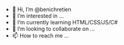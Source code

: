 - 👋 Hi, I’m @benichretien
- 👀 I’m interested in ...
- 🌱 I’m currently learning HTML/CSS/JS/C#
- 💞️ I’m looking to collaborate on ...
- 📫 How to reach me ...

<!---
benichretien/benichretien is a ✨ special ✨ repository because its `README.md` (this file) appears on your GitHub profile.
You can click the Preview link to take a look at your changes.
--->
